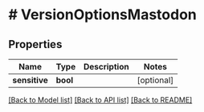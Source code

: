 # # VersionOptionsMastodon

## Properties

Name | Type | Description | Notes
------------ | ------------- | ------------- | -------------
**sensitive** | **bool** |  | [optional]

[[Back to Model list]](../../README.md#models) [[Back to API list]](../../README.md#endpoints) [[Back to README]](../../README.md)
